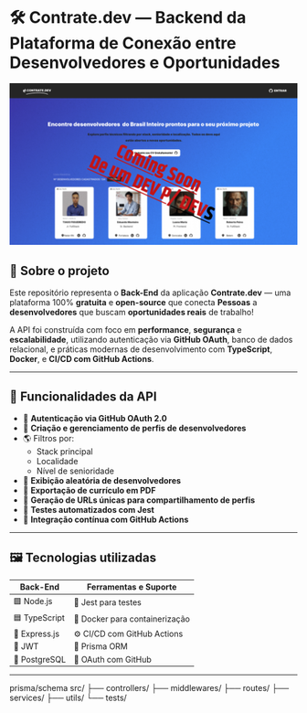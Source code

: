 # 🛠️ Contrate.dev — Backend da Plataforma de Conexão entre Desenvolvedores e Oportunidades

![Contrate.dev Banner](public/bannerTemporario.jpg)

## 🧠 Sobre o projeto

Este repositório representa o **Back-End** da aplicação **Contrate.dev** — uma plataforma 100% **gratuita** e **open-source** que conecta **Pessoas** a **desenvolvedores** que buscam **oportunidades reais** de trabalho!

A API foi construída com foco em **performance**, **segurança** e **escalabilidade**, utilizando autenticação via **GitHub OAuth**, banco de dados relacional, e práticas modernas de desenvolvimento com **TypeScript**, **Docker**, e **CI/CD com GitHub Actions**.

---

## 🔐 Funcionalidades da API

- 🚀 **Autenticação via GitHub OAuth 2.0**
- 👤 **Criação e gerenciamento de perfis de desenvolvedores**
- 🌎 Filtros por:
  - Stack principal
  - Localidade
  - Nível de senioridade
- 🔁 **Exibição aleatória de desenvolvedores**
- 📄 **Exportação de currículo em PDF**
- 🔗 **Geração de URLs únicas para compartilhamento de perfis**
- 🧪 **Testes automatizados com Jest**
- 🔄 **Integração contínua com GitHub Actions**

---

## 🖼️ Tecnologias utilizadas

| Back-End             | Ferramentas e Suporte       |
|----------------------|-----------------------------|
| 🟩 Node.js           | 🧪 Jest para testes          |
| 🟦 TypeScript        | 🐳 Docker para containerização |
| 🧬 Express.js        | ⚙️ CI/CD com GitHub Actions  |
| 🔐 JWT               | 🧾 Prisma ORM                |
| 🐘 PostgreSQL        | 🔑 OAuth com GitHub          |

---
prisma/schema
src/
├── controllers/
├── middlewares/
├── routes/
├── services/
├── utils/
└── tests/